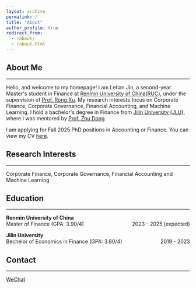 ```yaml
---
layout: archive
permalink: /
title: "About"
author_profile: true
redirect_from: 
  - /about/
  - /about.html
---
```


## About Me
---
Hello, and welcome to my homepage! I am Letian Jin, a second-year Master's student in Finance at <a href="https://www.ruc.edu.cn/" target="_blank">Renmin University of China(RUC)</a>, under the supervision of <a href="http://sf.ruc.edu.cn/jszy/xr/" target="_blank">Prof. Rong Xu</a>. My research interests focus on Corporate Finance, Corporate Governance, Financial Accounting, and Machine Learning. I hold a bachelor's degree in Finance from <a href="https://www.jlu.edu.cn/?game=5&per=4" target="_blank">Jilin University (JLU)</a>, where I was mentored by <a href="http://sg.jlu.edu.cn/info/1444/17848.htm" target="_blank">Prof. Zhu Dong</a>.

I am applying for Fall 2025 PhD positions in Accounting or Finance. You can view my CV <a href="../files/CV.pdf" target="_blank">here</a>.

## Research Interests
---
Corporate Finance, Corporate Governance, Financial Accounting and Machine Learning

## Education
---
**Renmin University of China** \
Master of Finance (GPA: 3.90/4) <span style="float: right;">2023 - 2025 (expected)</span> 

**Jilin University** \
Bechelor of Economics in Finance (GPA: 3.80/4) <span style="float: right;">2019 - 2023</span>  

## Contact
---
[WeChat](../images/wechat.jpg)
